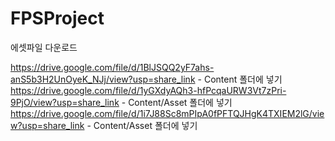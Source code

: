 # FPSProject

에셋파일 다운로드

https://drive.google.com/file/d/1BlJSQQ2yF7ahs-anS5b3H2UnOyeK_NJj/view?usp=share_link - Content 폴더에 넣기
https://drive.google.com/file/d/1yGXdyAQh3-hfPcqaURW3Vt7zPri-9PjO/view?usp=share_link - Content/Asset 폴더에 넣기
https://drive.google.com/file/d/1i7J88Sc8mPIpA0fPFTQJHgK4TXIEM2lG/view?usp=share_link - Content/Asset 폴더에 넣기
